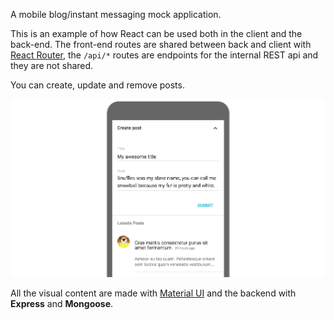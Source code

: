 
A mobile blog/instant messaging mock application.

This is an example of how React can be used both in the client and the back-end. The front-end routes are shared between back and client with [React Router](https://reacttraining.com/react-router/), the `/api/*` routes are endpoints for the internal REST api and they are not shared.

You can create, update and remove posts.

![device](https://raw.githubusercontent.com/afuh/universal/master/readme-images/universal-post.png)

All the visual content are made with [Material UI](https://github.com/callemall/material-ui) and the backend with **Express** and **Mongoose**.
